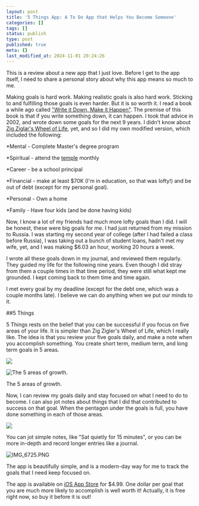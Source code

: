 ```yaml
---
layout: post
title: '5 Things App: A To Do App that Helps You Become Someone'
categories: []
tags: []
status: publish
type: post
published: true
meta: {}
last_modified_at: 2024-11-01 20:24:26
---
```


This is a review about a new app that I just love. Before I get to the app itself, I need to share a personal story about why this app means so much to me.

Making goals is hard work. Making realistic goals is also hard work. Sticking to and fulfilling those goals is even harder. But it is so worth it. I read a book a while ago called 
["Write it Down, Make it Happen"](http://www.amazon.com/gp/product/B000FC0X1O/ref=as_li_tl?ie=UTF8&camp=1789&creative=390957&creativeASIN=B000FC0X1O&linkCode=as2&tag=jethrojonesco-20&linkId=LG3ECRCUBCZLBMOZ). The premise of this book is that if you write something down, it can happen. I took that advice in 2002, and wrote down some goals for the next 9 years. I didn't know about 
[Zig Ziglar's Wheel of Life](http://chrislocurto.com/zig-ziglars-wheel-of-life/), yet, and so I did my own modified version, which included the following:

*Mental - Complete Master's degree program


*Spiritual - attend the 
[temple](https://www.youtube.com/watch?v=-x_-TQivCx8) monthly


*Career - be a school principal


*Financial - make at least $70K (I'm in education, so that was lofty!) and be out of debt (except for my personal goal).


*Personal - Own a home


*Family - Have four kids (and be done having kids)

Now, I know a lot of my friends had much more lofty goals than I did. I will be honest, these were big goals for me. I had just returned from my mission to Russia. I was starting my second year of college (after I had failed a class before Russia), I was taking out a bunch of student loans, hadn't met my wife, yet, and I was making $6.03 an hour, working 20 hours a week.

I wrote all these goals down in my journal, and reviewed them regularly. They guided my life for the following nine years. Even though I did stray from them a couple times in that time period, they were still what kept me grounded. I kept coming back to them time and time again.

I met every goal by my deadline (except for the debt one, which was a couple months late). I believe we can do anything when we put our minds to it.

##5 Things


5 Things rests on the belief that you can be successful if you focus on five areas of your life. It is simpler than Zig Zigler's Wheel of Life, which I really like. The idea is that you review your five goals daily, and make a note when you accomplish something. You create short term, medium term, and long term goals in 5 areas.










































 

  
  
    
![](/squarespace_images/content_v1_4fffa949e4b0b4590d67b4e7_1432052016771-O5EA8T8RKCL0DLJ48H2V_image-asset.png_)
  













































 

  
  
    
![The 5 areas of growth.&nbsp;](/squarespace_images/content_v1_4fffa949e4b0b4590d67b4e7_1432051747076-NXKWQX5T20B8QLC6M3UU_image-asset.png_)
        
          
        

        
          
          
The 5 areas of growth. 
  




Now, I can review my goals daily and stay focused on what I need to do to become. I can also jot notes about things that I did that contributed to success on that goal. When the pentagon under the goals is full, you have done something in each of those areas.










































 

  
  
    
![](/squarespace_images/content_v1_4fffa949e4b0b4590d67b4e7_1432051779087-OBTORRLLSILBWG95OEFZ_image-asset.png_)
  




You can jot simple notes, like "Sat quietly for 15 minutes", or you can be more in-depth and record longer entries like a journal.










































 

  
  
    
![IMG_6725.PNG](/squarespace_images/content_v1_4fffa949e4b0b4590d67b4e7_1432051836121-CNY8Z63IKS7L6ITRHIWD_IMG_6725.PNG_)
  




The app is beautifully simple, and is a modern-day way for me to track the goals that I need keep focused on.

The app is available on 
[iOS App Store](https://itunes.apple.com/us/app/fivethings-daily-to-be-app/id967626809?mt=8) for $4.99. One dollar per goal that you are much more likely to accomplish is well worth it! Actually, it is free right now, so buy it before it is out!
